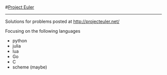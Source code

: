 #[Project Euler](http://projecteuler.net)
___
Solutions for problems posted at http://projecteuler.net/

Focusing on the following languages  
- python  
- julia  
- lua  
- Go  
- C  
- scheme (maybe)  
